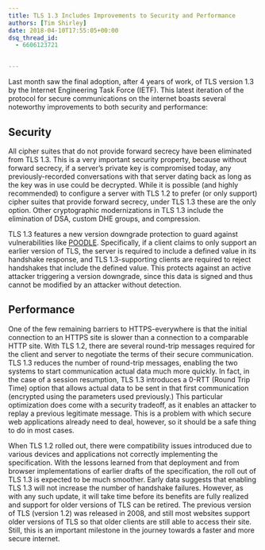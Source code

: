 ```yaml
---
title: TLS 1.3 Includes Improvements to Security and Performance
authors: [Tim Shirley]
date: 2018-04-10T17:55:05+00:00
dsq_thread_id:
  - 6606123721


---
```

Last month saw the final adoption, after 4 years of work, of TLS version 1.3 by the Internet Engineering Task Force (IETF). This latest iteration of the protocol for secure communications on the internet boasts several noteworthy improvements to both security and performance:

## Security

All cipher suites that do not provide forward secrecy have been eliminated from TLS 1.3. This is a very important security property, because without forward secrecy, if a server&#8217;s private key is compromised today, any previously-recorded conversations with that server dating back as long as the key was in use could be decrypted. While it is possible (and highly recommended) to configure a server with TLS 1.2 to prefer (or only support) cipher suites that provide forward secrecy, under TLS 1.3 these are the only option. Other cryptographic modernizations in TLS 1.3 include the elimination of DSA, custom DHE groups, and compression.

TLS 1.3 features a new version downgrade protection to guard against vulnerabilities like [POODLE][1]. Specifically, if a client claims to only support an earlier version of TLS, the server is required to include a defined value in its handshake response, and TLS 1.3-supporting clients are required to reject handshakes that include the defined value. This protects against an active attacker triggering a version downgrade, since this data is signed and thus cannot be modified by an attacker without detection.

## Performance

One of the few remaining barriers to HTTPS-everywhere is that the initial connection to an HTTPS site is slower than a connection to a comparable HTTP site. With TLS 1.2, there are several round-trip messages required for the client and server to negotiate the terms of their secure communication. TLS 1.3 reduces the number of round-trip messages, enabling the two systems to start communication actual data much more quickly. In fact, in the case of a session resumption, TLS 1.3 introduces a 0-RTT (Round Trip Time) option that allows actual data to be sent in that first communication (encrypted using the parameters used previously.) This particular optimization does come with a security tradeoff, as it enables an attacker to replay a previous legitimate message. This is a problem with which secure web applications already need to deal, however, so it should be a safe thing to do in most cases.

When TLS 1.2 rolled out, there were compatibility issues introduced due to various devices and applications not correctly implementing the specification. With the lessons learned from that deployment and from browser implementations of earlier drafts of the specification, the roll out of TLS 1.3 is expected to be much smoother. Early data suggests that enabling TLS 1.3 will not increase the number of handshake failures. However, as with any such update, it will take time before its benefits are fully realized and support for older versions of TLS can be retired. The previous version of TLS (version 1.2) was released in 2008, and still most websites support older versions of TLS so that older clients are still able to access their site. Still, this is an important milestone in the journey towards a faster and more secure internet.

 [1]: https://en.wikipedia.org/wiki/POODLE